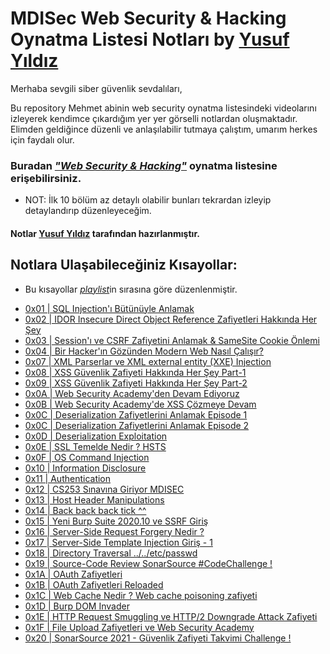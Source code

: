 # MDISec Web Security & Hacking Oynatma Listesi Notları by [Yusuf Yıldız](https://www.linkedin.com/in/yusuf-y%C4%B1ld%C4%B1z-64a1931a2/)

Merhaba sevgili siber güvenlik sevdalıları, 

Bu repository Mehmet abinin web security oynatma listesindeki videolarını izleyerek kendimce çıkardığım yer yer görselli notlardan oluşmaktadır. Elimden geldiğince düzenli ve anlaşılabilir tutmaya çalıştım, umarım herkes için faydalı olur. 
  
### Buradan [*"Web Security & Hacking"*](https://www.youtube.com/playlist?list=PLwP4ObPL5GY940XhCtAykxLxLEOKCu0nT) oynatma listesine erişebilirsiniz.

- NOT: İlk 10 bölüm az detaylı olabilir bunları tekrardan izleyip detaylandırıp düzenleyeceğim.
#### Notlar [Yusuf Yıldız](https://www.linkedin.com/in/yusuf-y%C4%B1ld%C4%B1z-64a1931a2/) tarafından hazırlanmıştır.

## Notlara Ulaşabileceğiniz Kısayollar:
- Bu kısayollar [*playlist*](https://www.youtube.com/playlist?list=PLwP4ObPL5GY940XhCtAykxLxLEOKCu0nT)in sırasına göre düzenlenmiştir.
* [0x01 | SQL Injection'ı Bütünüyle Anlamak](Notlar/0x01|SQL_Injection'ı_Bütünüyle_Anlamak.md)
* [0x02 | IDOR Insecure Direct Object Reference Zafiyetleri Hakkında Her Şey](Notlar/0x02|IDOR_Insecure_Direct_Object_Reference_Zafiyetleri_Hakkında_Her_Şey.md)
* [0x03 | Session'ı ve CSRF Zafiyetini Anlamak & SameSite Cookie Önlemi](Notlar/0x03|Session'ı_ve_CSRF_Zafiyetini_Anlamak_&_SameSite_Cookie_Önlemi.md)
* [0x04 | Bir Hacker'ın Gözünden Modern Web Nasıl Çalışır?](Notlar/0x04|Bir_Hacker'ın_Gözünden_Modern_Web_Nasıl_Çalışır.md)
* [0x07 | XML Parserlar ve XML external entity (XXE) Injection](Notlar/0x07|XML_Parserlar_ve_XML_external_entity_(XXE)_Injection.md)
* [0x08 | XSS Güvenlik Zafiyeti Hakkında Her Şey Part-1](Notlar/0x08|XSS_Güvenlik_Zafiyeti_Hakkında_Her_Şey_Part-1.md)
* [0x09 | XSS Güvenlik Zafiyeti Hakkında Her Şey Part-2](Notlar/0x09|XSS_Güvenlik_Zafiyeti_Serüvenine_Devam_Part-2.md)
* [0x0A | Web Security Academy'den Devam Ediyoruz](Notlar/0x0A|Web_Security_Academy'den_Devam_Ediyoruz.md)
* [0x0B | Web Security Academy'de XSS Çözmeye Devam](Notlar/0x0B|Web_Security_Academy'de_XSS_Çözmeye_Devam.md)
* [0x0C | Deserialization Zafiyetlerini Anlamak Episode 1](Notlar/0x0C|Deserialization_Zafiyetlerini_Anlamak_Episode-1.md)
* [0x0C | Deserialization Zafiyetlerini Anlamak Episode 2](Notlar/0x0C|Deserialization_Zafiyetlerini_Anlamak_Episode-2.md)
* [0x0D | Deserialization Exploitation](Notlar/0x0D|Deserialization_Exploitation.md)
* [0x0E | SSL Temelde Nedir ? HSTS](Notlar/0x0E|SSL_Temelde_Nedir-HSTS.md)
* [0x0F | OS Command Injection](Notlar/0x0F|OS_Command_Injection.md)
* [0x10 | Information Disclosure](Notlar/0x10|Information_Disclosure.md)
* [0x11 | Authentication](Notlar/0x11|Authentication.md)
* [0x12 | CS253 Sınavına Giriyor MDISEC](Notlar/0x12|CS253_Sınavına_Giriyor_MDISEC.md)
* [0x13 | Host Header Manipulations](Notlar/0x13|Host_Header_Manipulations.md)
* [0x14 | Back back back tick ^^](Notlar/0x14|Back_back_back_tick.md)
* [0x15 | Yeni Burp Suite 2020.10 ve SSRF Giriş](Notlar/0x15|Yeni_Burp_Suite_2020.11_ve_SSRF_Giriş.md)
* [0x16 | Server-Side Request Forgery Nedir ?](Notlar/0x16|Server-Side_Request_Forgery_Nedir.md)
* [0x17 | Server-Side Template Injection Giriş - 1](Notlar/0x17|Server-Side_Template_Injection_Giriş-1.md)
* [0x18 | Directory Traversal ../../etc/passwd](Notlar/0x18|Directory_Traversal.md)
* [0x19 | Source-Code Review SonarSource #CodeChallenge !](Notlar/0x19|Source_Code_Review_SonarSource.md)
* [0x1A | OAuth Zafiyetleri](Notlar/0x1A|OAuth_Zafiyetleri.md)
* [0x1B | OAuth Zafiyetleri Reloaded](Notlar/0x1B|OAuth_Zafiyetleri_Reloaded.md)
* [0x1C | Web Cache Nedir ? Web cache poisoning zafiyeti](Notlar/0x1C|Web_Cache_Nedir-Web_cache_poisoning_zafiyeti.md)
* [0x1D | Burp DOM Invader](Notlar/0x1D|Burp_DOM_Invader.md)
* [0x1E | HTTP Request Smuggling ve HTTP/2 Downgrade Attack Zafiyeti](Notlar/0x1E|HTTP_Request_Smuggling_ve_HTTP2_Downgrade_Attack_Zafiyeti.md)
* [0x1F | File Upload Zafiyetleri ve Web Security Academy](Notlar/0x1F|File_Upload_Zafiyetleri_ve_Web_Security_Academy.md)
* [0x20 | SonarSource 2021 - Güvenlik Zafiyeti Takvimi Challenge !](Notlar/0x20|SonarSource2021-Güvenlik_Zafiyeti_Takvimi_Challenge!.md)
